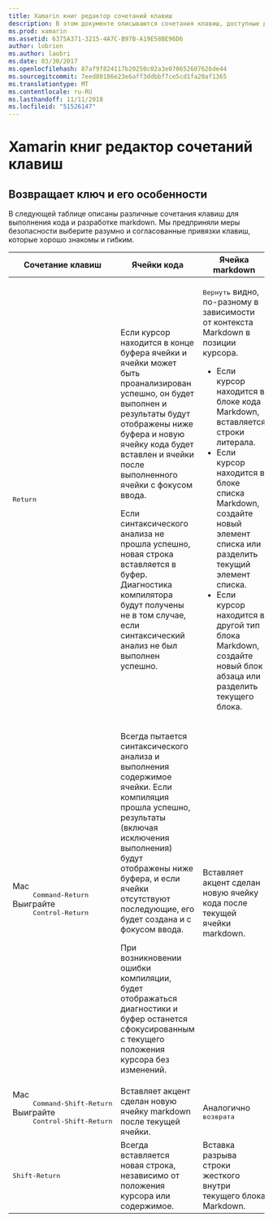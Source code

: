 ```yaml
---
title: Xamarin книг редактор сочетаний клавиш
description: В этом документе описываются сочетания клавиш, доступные для использования в редакторе Xamarin Workbooks. В частности он рассматривает различные способы используется клавиша Return.
ms.prod: xamarin
ms.assetid: 6375A371-3215-4A7C-B97B-A19E58BE96D6
author: lobrien
ms.author: laobri
ms.date: 03/30/2017
ms.openlocfilehash: 87af9f824117b20250c02a3e070652607626de44
ms.sourcegitcommit: 7eed80186e23e6aff3ddbbf7ce5cd1fa20af1365
ms.translationtype: MT
ms.contentlocale: ru-RU
ms.lasthandoff: 11/11/2018
ms.locfileid: "51526147"
---
```

# <a name="xamarin-workbooks-editor-keyboard-shortcuts"></a>Xamarin книг редактор сочетаний клавиш

## <a name="the-return-key-and-its-nuances"></a>Возвращает ключ и его особенности

В следующей таблице описаны различные сочетания клавиш для выполнения кода и разработке markdown. Мы предприняли меры безопасности выберите разумно и согласованные привязки клавиш, которые хорошо знакомы и гибким.

|Сочетание клавиш|Ячейки кода|Ячейка markdown|
|--- |--- |--- |
|<kbd>Return</kbd>|<p>Если курсор находится в конце буфера ячейки и ячейки может быть проанализирован успешно, он будет выполнен и результаты будут отображены ниже буфера и новую ячейку кода будет вставлен и ячейки после выполненного ячейки с фокусом ввода.</p><p>Если синтаксического анализа не прошла успешно, новая строка вставляется в буфер. Диагностика компилятора будут получены не в том случае, если синтаксический анализ не был выполнен успешно.</p>|<p><kbd>Вернуть</kbd> видно, по-разному в зависимости от контекста Markdown в позиции курсора.</p><ul><li>Если курсор находится в блоке кода Markdown, вставляется строки литерала.</li><li>Если курсор находится в блоке списка Markdown, создайте новый элемент списка или разделить текущий элемент списка.</li><li>Если курсор находится в другой тип блока Markdown, создайте новый блок абзаца или разделить текущего блока.</li></ul>|
|<dl><dt>Mac</dt><dd><kbd>Command‑Return</kbd></dd><dt>Выиграйте</dt><dd><kbd>Control‑Return</kbd></dd></dl>|<p>Всегда пытается синтаксического анализа и выполнения содержимое ячейки. Если компиляция прошла успешно, результаты (включая исключения выполнения) будут отображены ниже буфера, и если ячейки отсутствуют последующие, его будет создана и с фокусом ввода.</p><p>При возникновении ошибки компиляции, будет отображаться диагностики и буфер останется сфокусированным с текущего положения курсора без изменений.</p>|Вставляет акцент сделан новую ячейку кода после текущей ячейки markdown.|
|<dl><dt>Mac</dt><dd><kbd>Command‑Shift‑Return</kbd><dd><dt>Выиграйте</dt><dd><kbd>Control‑Shift‑Return</kbd></dd></dl>|Вставляет акцент сделан новую ячейку markdown после текущей ячейки.|Аналогично <kbd>возврата</kbd>|
|<kbd>Shift‑Return</kbd>|Всегда вставляется новая строка, независимо от положения курсора или содержимое.|Вставка разрыва строки жесткого внутри текущего блока Markdown.|
